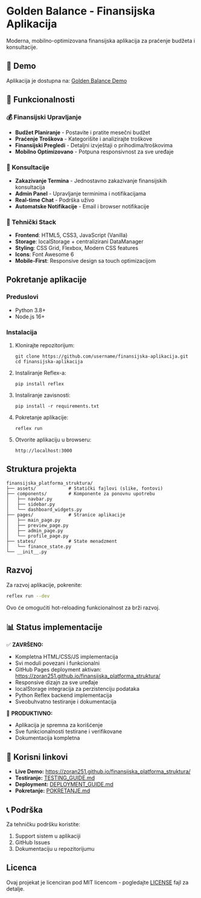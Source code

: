 # Golden Balance - Finansijska Aplikacija

Moderna, mobilno-optimizovana finansijska aplikacija za praćenje budžeta i konsultacije.

## 🌟 Demo

Aplikacija je dostupna na: [Golden Balance Demo](https://zoran251.github.io/finansijska_platforma_struktura/preview-fixed.html)

## 🚀 Funkcionalnosti

### 💰 Finansijski Upravljanje
- **Budžet Planiranje** - Postavite i pratite mesečni budžet
- **Praćenje Troškova** - Kategorišite i analizirajte troškove
- **Finansijski Pregledi** - Detaljni izvještaji o prihodima/troškovima
- **Mobilno Optimizovano** - Potpuna responsivnost za sve uređaje

### 💼 Konsultacije
- **Zakazivanje Termina** - Jednostavno zakazivanje finansijskih konsultacija
- **Admin Panel** - Upravljanje terminima i notifikacijama
- **Real-time Chat** - Podrška uživo
- **Automatske Notifikacije** - Email i browser notifikacije

### 🔧 Tehnički Stack
- **Frontend**: HTML5, CSS3, JavaScript (Vanilla)
- **Storage**: localStorage + centralizirani DataManager
- **Styling**: CSS Grid, Flexbox, Modern CSS features
- **Icons**: Font Awesome 6
- **Mobile-First**: Responsive design sa touch optimizacijom

## Pokretanje aplikacije

### Preduslovi

- Python 3.8+
- Node.js 16+

### Instalacija

1. Klonirajte repozitorijum:
   ```
   git clone https://github.com/username/finansijska-aplikacija.git
   cd finansijska-aplikacija
   ```

2. Instaliranje Reflex-a:
   ```
   pip install reflex
   ```

3. Instaliranje zavisnosti:
   ```
   pip install -r requirements.txt
   ```

4. Pokretanje aplikacije:
   ```
   reflex run
   ```

5. Otvorite aplikaciju u browseru:
   ```
   http://localhost:3000
   ```

## Struktura projekta

```
finansijska_platforma_struktura/
├── assets/            # Statički fajlovi (slike, fontovi)
├── components/        # Komponente za ponovnu upotrebu
│   ├── navbar.py
│   ├── sidebar.py
│   └── dashboard_widgets.py
├── pages/             # Stranice aplikacije
│   ├── main_page.py
│   ├── preview_page.py
│   ├── admin_page.py
│   └── profile_page.py
├── states/            # State menadzment
│   └── finance_state.py
└── __init__.py
```

## Razvoj

Za razvoj aplikacije, pokrenite:

```bash
reflex run --dev
```

Ovo će omogućiti hot-reloading funkcionalnost za brži razvoj.

## 📊 Status implementacije

✅ **ZAVRŠENO:**
- Kompletna HTML/CSS/JS implementacija
- Svi moduli povezani i funkcionalni
- GitHub Pages deployment aktivan: https://zoran251.github.io/finansijska_platforma_struktura/
- Responsive dizajn za sve uređaje
- localStorage integracija za perzistenciju podataka
- Python Reflex backend implementacija
- Sveobuhvatno testiranje i dokumentacija

🎯 **PRODUKTIVNO:**
- Aplikacija je spremna za korišćenje
- Sve funkcionalnosti testirane i verifikovane
- Dokumentacija kompletna

## 🔗 Korisni linkovi

- **Live Demo:** https://zoran251.github.io/finansijska_platforma_struktura/
- **Testiranje:** [TESTING_GUIDE.md](TESTING_GUIDE.md)
- **Deployment:** [DEPLOYMENT_GUIDE.md](DEPLOYMENT_GUIDE.md)
- **Pokretanje:** [POKRETANJE.md](POKRETANJE.md)

## 📞 Podrška

Za tehničku podršku koristite:
1. Support sistem u aplikaciji
2. GitHub Issues
3. Dokumentaciju u repozitorijumu

## Licenca

Ovaj projekat je licenciran pod MIT licencom - pogledajte [LICENSE](LICENSE) fajl za detalje.
